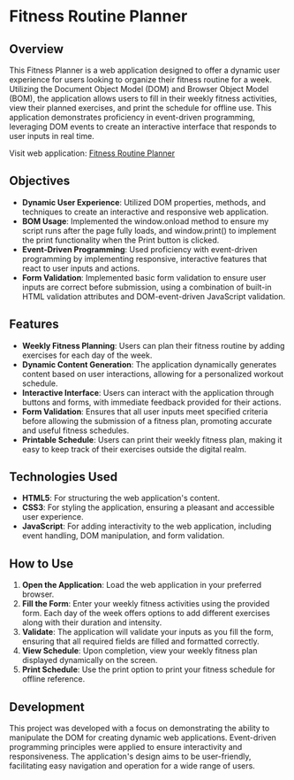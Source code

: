 # **Fitness Routine Planner**

## **Overview**

This Fitness Planner is a web application designed to offer a dynamic user experience for users looking to organize their fitness routine for a week. Utilizing the Document Object Model (DOM) and Browser Object Model (BOM), the application allows users to fill in their weekly fitness activities, view their planned exercises, and print the schedule for offline use. This application demonstrates proficiency in event-driven programming, leveraging DOM events to create an interactive interface that responds to user inputs in real time.

Visit web application: [Fitness Routine Planner](https://htmlpreview.github.io/?https://github.com/Katterina71/Fitness/blob/main/index.html)

## **Objectives**

- **Dynamic User Experience**: Utilized DOM properties, methods, and techniques to create an interactive and responsive web application.
- **BOM Usage**: Implemented the window.onload method to ensure my script runs after the page fully loads, and window.print() to implement the print functionality when the Print button is clicked.
- **Event-Driven Programming**: Used proficiency with event-driven programming by implementing responsive, interactive features that react to user inputs and actions.
- **Form Validation**: Implemented basic form validation to ensure user inputs are correct before submission, using a combination of built-in HTML validation attributes and DOM-event-driven JavaScript validation.

## **Features**

- **Weekly Fitness Planning**: Users can plan their fitness routine by adding exercises for each day of the week.
- **Dynamic Content Generation**: The application dynamically generates content based on user interactions, allowing for a personalized workout schedule.
- **Interactive Interface**: Users can interact with the application through buttons and forms, with immediate feedback provided for their actions.
- **Form Validation**: Ensures that all user inputs meet specified criteria before allowing the submission of a fitness plan, promoting accurate and useful fitness schedules.
- **Printable Schedule**: Users can print their weekly fitness plan, making it easy to keep track of their exercises outside the digital realm.

## **Technologies Used**

- **HTML5**: For structuring the web application's content.
- **CSS3**: For styling the application, ensuring a pleasant and accessible user experience.
- **JavaScript**: For adding interactivity to the web application, including event handling, DOM manipulation, and form validation.

## **How to Use**

1. **Open the Application**: Load the web application in your preferred browser.
2. **Fill the Form**: Enter your weekly fitness activities using the provided form. Each day of the week offers options to add different exercises along with their duration and intensity.
3. **Validate**: The application will validate your inputs as you fill the form, ensuring that all required fields are filled and formatted correctly.
4. **View Schedule**: Upon completion, view your weekly fitness plan displayed dynamically on the screen.
5. **Print Schedule**: Use the print option to print your fitness schedule for offline reference.

## **Development**

This project was developed with a focus on demonstrating the ability to manipulate the DOM for creating dynamic web applications. Event-driven programming principles were applied to ensure interactivity and responsiveness. The application's design aims to be user-friendly, facilitating easy navigation and operation for a wide range of users.
